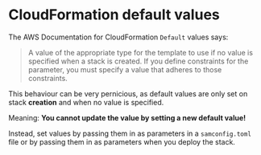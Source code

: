 # CloudFormation default values

The AWS Documentation for CloudFormation `Default` values says:

> A value of the appropriate type for the template to use if no value is specified when a stack is created. If you define constraints for the parameter, you must specify a value that adheres to those constraints.

This behaviour can be very pernicious, as default values are only set on stack **creation** and when no value is specified.

Meaning: **You cannot update the value by setting a new default value!**

Instead, set values by passing them in as parameters in a `samconfig.toml` file or by passing them in as parameters when you deploy the stack.
